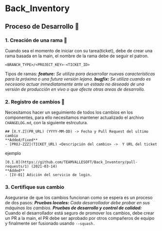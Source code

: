 # Back_Inventory

## Proceso de Desarrollo 🚀
### 1. Creación de una rama 🐙
Cuando sea el momento de iniciar con su tarea(ticket), debe de crear una rama basada en la main, el nombre de la rama debe de seguir el patron.
```
<BRANCH_TYPE>/<PROJECT_KEY>-<TICKET_ID>
```
Tipos de ramas:
_**feature:** Se utiliza para desarrollar nuevas características para la próxima o una futura versión lejana._
_**bugfix:** Se utiliza cuando es necesario actuar inmediatamente ante un estado no deseado de una versión de producción en vivo o que afecte otras areas de desarrollo._

### 2. Registro de cambios 🐾
Necesitamos hacer un seguimiento de todos los cambios en los componentes, para ello necesitamos mantener actualizado el archivo ``` CHANGELOG.md ```, con la siguiente estrcutura.
```
## [X.Y.Z](PR_URL) (YYYY-MM-DD) -> Fecha y Pull Request del ultimo cambio
**Added/Fixed**
- [PROJ-ZZZ](TICKET_URL) <Descripción del cambio> ->  Y URL del ticket
```

ejemplo
```
[0.1.0](https://github.com/TEAMVALLESOFT/Back_Inventory/pull-requests/1) (2021-03-14)
**Added**
- [IV-01] Adición del servicio de login. 
```
### 3. Certifique sus cambio
Asegurarse de que los cambios funcionan como se espera es un proceso de dos pasos:
_**Pruebas locales:** Cada desarrollador debe probar en sus máquinas los cambios._
_**Pruebas de desarrollo y control de calidad:**_ Cuando el desarrollador está seguro de promover los cambios, debe crear un PR a la main, el PR debe ser aprobado por otros compañeros de equipo y finalmente ser fusionado usando ```--squash.```
